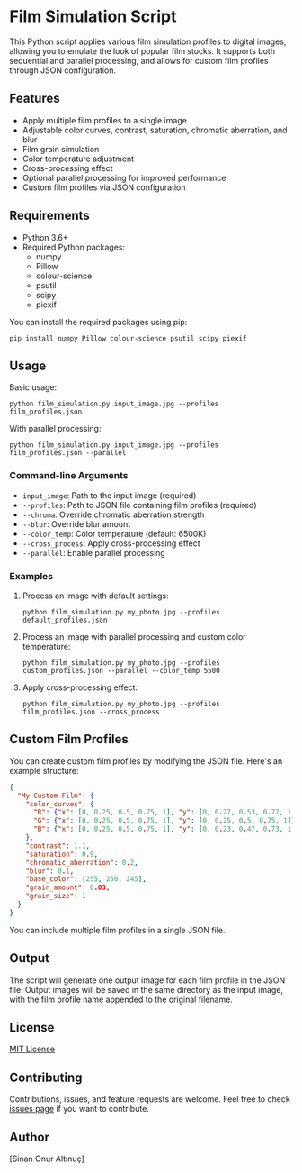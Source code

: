 # Film Simulation Script

This Python script applies various film simulation profiles to digital images, allowing you to emulate the look of popular film stocks. It supports both sequential and parallel processing, and allows for custom film profiles through JSON configuration.

## Features

- Apply multiple film profiles to a single image
- Adjustable color curves, contrast, saturation, chromatic aberration, and blur
- Film grain simulation
- Color temperature adjustment
- Cross-processing effect
- Optional parallel processing for improved performance
- Custom film profiles via JSON configuration

## Requirements

- Python 3.6+
- Required Python packages:
  - numpy
  - Pillow
  - colour-science
  - psutil
  - scipy
  - piexif

You can install the required packages using pip:

```
pip install numpy Pillow colour-science psutil scipy piexif
```

## Usage

Basic usage:

```
python film_simulation.py input_image.jpg --profiles film_profiles.json
```

With parallel processing:

```
python film_simulation.py input_image.jpg --profiles film_profiles.json --parallel
```

### Command-line Arguments

- `input_image`: Path to the input image (required)
- `--profiles`: Path to JSON file containing film profiles (required)
- `--chroma`: Override chromatic aberration strength
- `--blur`: Override blur amount
- `--color_temp`: Color temperature (default: 6500K)
- `--cross_process`: Apply cross-processing effect
- `--parallel`: Enable parallel processing

### Examples

1. Process an image with default settings:
   ```
   python film_simulation.py my_photo.jpg --profiles default_profiles.json
   ```

2. Process an image with parallel processing and custom color temperature:
   ```
   python film_simulation.py my_photo.jpg --profiles custom_profiles.json --parallel --color_temp 5500
   ```

3. Apply cross-processing effect:
   ```
   python film_simulation.py my_photo.jpg --profiles film_profiles.json --cross_process
   ```

## Custom Film Profiles

You can create custom film profiles by modifying the JSON file. Here's an example structure:

```json
{
  "My Custom Film": {
    "color_curves": {
      "R": {"x": [0, 0.25, 0.5, 0.75, 1], "y": [0, 0.27, 0.53, 0.77, 1]},
      "G": {"x": [0, 0.25, 0.5, 0.75, 1], "y": [0, 0.25, 0.5, 0.75, 1]},
      "B": {"x": [0, 0.25, 0.5, 0.75, 1], "y": [0, 0.23, 0.47, 0.73, 1]}
    },
    "contrast": 1.1,
    "saturation": 0.9,
    "chromatic_aberration": 0.2,
    "blur": 0.1,
    "base_color": [255, 250, 245],
    "grain_amount": 0.03,
    "grain_size": 1
  }
}
```

You can include multiple film profiles in a single JSON file.

## Output

The script will generate one output image for each film profile in the JSON file. Output images will be saved in the same directory as the input image, with the film profile name appended to the original filename.

## License

[MIT License](https://opensource.org/licenses/MIT)

## Contributing

Contributions, issues, and feature requests are welcome. Feel free to check [issues page](https://github.com/yourusername/film-simulation/issues) if you want to contribute.

## Author

[Sinan Onur Altınuç]

